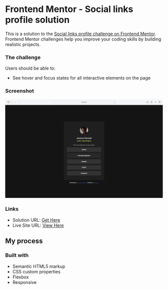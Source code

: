 # Frontend Mentor - Social links profile solution

This is a solution to the [Social links profile challenge on Frontend Mentor](https://www.frontendmentor.io/challenges/social-links-profile-UG32l9m6dQ). Frontend Mentor challenges help you improve your coding skills by building realistic projects. 

### The challenge

Users should be able to:

- See hover and focus states for all interactive elements on the page

### Screenshot

![](./screenshot.png)

### Links

- Solution URL: [Get Here](https://github.com/JyothsnaCh0831/social-links-profile-frontend-mentor)
- Live Site URL: [View Here](https://your-live-site-url.com)

## My process

### Built with

- Semantic HTML5 markup
- CSS custom properties
- Flexbox
- Responsive
